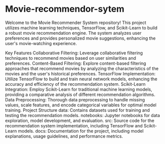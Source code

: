 # Movie-recommendor-sytem

Welcome to the Movie Recommender System repository! This project utilizes machine learning techniques, TensorFlow, and Scikit-Learn to build a robust movie recommendation engine. The system analyzes user preferences and provides personalized movie suggestions, enhancing the user's movie-watching experience.

Key Features
Collaborative Filtering: Leverage collaborative filtering techniques to recommend movies based on user similarities and preferences.
Content-Based Filtering: Explore content-based filtering approaches that recommend movies by analyzing the characteristics of the movies and the user's historical preferences.
TensorFlow Implementation: Utilize TensorFlow to build and train neural network models, enhancing the accuracy and efficiency of the recommendation system.
Scikit-Learn Integration: Employ Scikit-Learn for traditional machine learning models, providing a comparative analysis of different recommendation algorithms.
Data Preprocessing: Thorough data preprocessing to handle missing values, scale features, and encode categorical variables for optimal model training.
Project Structure
data: Contains datasets used for training and testing the recommendation models.
notebooks: Jupyter notebooks for data exploration, model development, and evaluation.
src: Source code for the recommendation system implementation, including TensorFlow and Scikit-Learn models.
docs: Documentation for the project, including model explanations, usage guidelines, and performance metrics.
